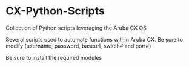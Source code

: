 # CX-Python-Scripts
Collection of Python scripts leveraging the Aruba CX OS

Several scripts used to automate functions within Aruba CX.
Be sure to modify (username, password, baseurl, switch# and port#)

Be sure to install the required modules
